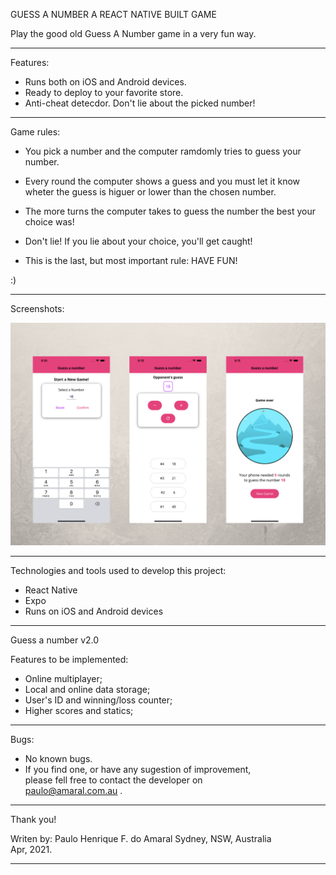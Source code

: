GUESS A NUMBER
A REACT NATIVE BUILT GAME

Play the good old Guess A Number game in a very fun way.

---

Features:

- Runs both on iOS and Android devices.
- Ready to deploy to your favorite store.
- Anti-cheat detecdor. Don't lie about the picked number!

---

Game rules:

- You pick a number and the computer ramdomly tries to guess your number.
- Every round the computer shows a guess and you must let it know wheter the guess is higuer or lower than the chosen number.
- The more turns the computer takes to guess the number the best your choice was!
- Don't lie! If you lie about your choice, you'll get caught!

- This is the last, but most important rule: HAVE FUN!

:)

---

Screenshots:

![Screenshot 1](./Screenshots/Screenshot1.png)

---

Technologies and tools used to develop this project:

- React Native
- Expo
- Runs on iOS and Android devices

---

Guess a number v2.0

Features to be implemented:

- Online multiplayer;
- Local and online data storage;
- User's ID and winning/loss counter;
- Higher scores and statics;

---

Bugs:

- No known bugs.
- If you find one, or have any sugestion of improvement,  
   please fell free to contact the developer on  
   paulo@amaral.com.au .

---

Thank you!

Writen by: Paulo Henrique F. do Amaral
Sydney, NSW, Australia  
Apr, 2021.

---
